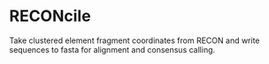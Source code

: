 # RECONcile
Take clustered element fragment coordinates from RECON and write sequences to fasta for alignment and consensus calling.
